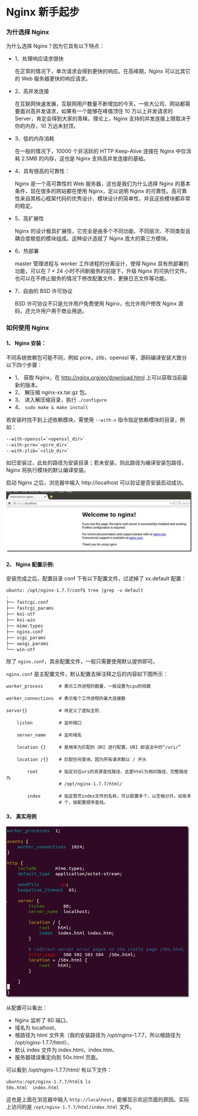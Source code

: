 # Nginx 新手起步

### 为什选择 Nginx

为什么选择 Nginx？因为它具有以下特点：

- 1、处理响应请求很快

    在正常的情况下，单次请求会得到更快的响应。在高峰期，Nginx 可以比其它的 Web 服务器更快的响应请求。

- 2、高并发连接

    在互联网快速发展，互联网用户数量不断增加的今天，一些大公司、网站都需要面对高并发请求，如果有一个能够在峰值顶住 10 万以上并发请求的 Server，肯定会得到大家的青睐。理论上，Nginx 支持的并发连接上限取决于你的内存，10 万远未封顶。

- 3、低的内存消耗

    在一般的情况下，10000 个非活跃的 HTTP Keep-Alive 连接在 Nginx 中仅消耗 2.5MB 的内存，这也是 Nginx 支持高并发连接的基础。

- 4、具有很高的可靠性：

    Nginx 是一个高可靠性的 Web 服务器，这也是我们为什么选择 Nginx 的基本条件，现在很多的网站都在使用 Nginx，足以说明 Nginx 的可靠性。高可靠性来自其核心框架代码的优秀设计、模块设计的简单性，并且这些模块都非常的稳定。

- 5、高扩展性

    Nginx 的设计极具扩展性，它完全是由多个不同功能、不同层次、不同类型且耦合度极低的模块组成。这种设计造就了 Nginx 庞大的第三方模块。

- 6、热部署

    master 管理进程与 worker 工作进程的分离设计，使得 Nginx 具有热部署的功能，可以在 7 × 24 小时不间断服务的前提下，升级 Nginx 的可执行文件。也可以在不停止服务的情况下修改配置文件，更换日志文件等功能。

- 7、自由的 BSD 许可协议

    BSD 许可协议不只是允许用户免费使用 Nginx，也允许用户修改 Nginx 源码，还允许用户用于商业用途。

### 如何使用 Nginx

#### 1、 Nginx 安装：

不同系统依赖包可能不同，例如 pcre，zlib，openssl 等，源码编译安装大致分以下四个步骤：

- 1、 获取 Nginx，在 http://nginx.org/en/download.html 上可以获取当前最新的版本。
- 2、 解压缩 nginx-xx.tar.gz 包。
- 3、 进入解压缩目录，执行 `./configure`
- 4、 `sudo make & make install`

若安装时找不到上述依赖模块，需使用 `--with-x` 指令指定依赖模块的目录，例如：
```
--with-openssl=`<openssl_dir>`
--with-pcre=`<pcre_dir>`
--with-zlib=`<zlib_dir>`
```

如已安装过，此处的路径为安装目录；若未安装，则此路径为编译安装包路径，Nginx 将执行模块的默认编译安装。

启动 Nginx 之后，浏览器中输入 http://localhost 可以验证是否安装启动成功。

![](../../images/nginx_hello.jpg)

#### 2、 Nginx 配置示例:

安装完成之后，配置目录 conf 下有以下配置文件，过滤掉了 xx.default 配置：

```shell
ubuntu: /opt/nginx-1.7.7/conf$ tree |grep -v default
.
├── fastcgi.conf
├── fastcgi_params
├── koi-utf
├── koi-win
├── mime.types
├── nginx.conf
├── scgi_params
├── uwsgi_params
└── win-utf
```

除了 `nginx.conf`，其余配置文件，一般只需要使用默认提供即可。

`nginx.conf` 是主配置文件，默认配置去掉注释之后的内容如下图所示：

```nginx
worker_process      # 表示工作进程的数量，一般设置为cpu的核数

worker_connections  # 表示每个工作进程的最大连接数

server{}            # 块定义了虚拟主机

    listen          # 监听端口

    server_name     # 监听域名

    location {}     # 是用来为匹配的 URI 进行配置，URI 即语法中的“/uri/”

    location /{}    # 匹配任何查询，因为所有请求都以 / 开头

        root        # 指定对应uri的资源查找路径，这里html为相对路径，完整路径为
                    # /opt/nginx-1.7.7/html/

        index       # 指定首页index文件的名称，可以配置多个，以空格分开。如有多
                    # 个，按配置顺序查找。
```

#### 3、 真实用例

![](../../images/nginx_conf.jpg)

从配置可以看出：

- Nginx 监听了 80 端口、
- 域名为 localhost、
- 根路径为 html 文件夹（我的安装路径为 /opt/nginx-1.7.7，所以根路径为 /opt/nginx-1.7.7/html）、
- 默认 index 文件为 index.html，index.htm、
- 服务器错误重定向到 50x.html 页面。

可以看到 /opt/nginx-1.7.7/html/ 有以下文件：

```shell
ubuntu:/opt/nginx-1.7.7/html$ ls
50x.html  index.html
```

这也是上面在浏览器中输入 `http://localhost`，能够显示欢迎页面的原因。实际上访问的是 `/opt/nginx-1.7.7/html/index.html` 文件。
